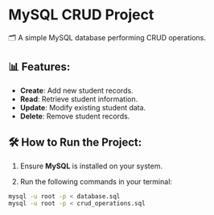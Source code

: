 # MySQL CRUD Project

🗂️ A simple MySQL database performing CRUD operations.

## 📊 Features:
- **Create**: Add new student records.
- **Read**: Retrieve student information.
- **Update**: Modify existing student data.
- **Delete**: Remove student records.

## 🛠️ How to Run the Project:

1. Ensure **MySQL** is installed on your system.

2. Run the following commands in your terminal:

```bash
mysql -u root -p < database.sql
mysql -u root -p < crud_operations.sql
